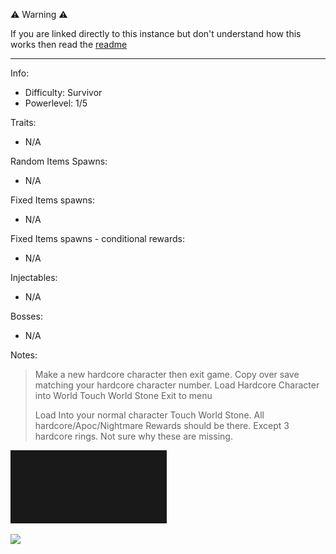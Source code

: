⚠️ Warning ⚠️

If you are linked directly to this instance but don't understand how this works then read the [readme](https://github.com/razeedazee/remnant2-instances/blob/main/README.md)

<hr>

Info:

- Difficulty: Survivor
- Powerlevel: 1/5

Traits:

- N/A

Random Items Spawns:

- N/A

Fixed Items spawns:

- N/A

Fixed Items spawns - conditional rewards:

- N/A

Injectables:

- N/A

Bosses:

- N/A

Notes:

> Make a new hardcore character then exit game.
> Copy over save matching your hardcore character number.
> Load Hardcore Character into World
> Touch World Stone
> Exit to menu
>
> Load Into your normal character
> Touch World Stone.
> All hardcore/Apoc/Nightmare Rewards should be there.
> Except 3 hardcore rings. Not sure why these are missing.

![](info/mini-map.png)

![](info/info.png)
